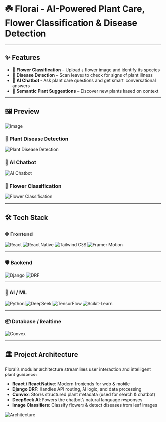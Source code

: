 # ☘️ Florai - AI-Powered Plant Care, Flower Classification & Disease Detection



---

## ✨ Features

- 🌸 **Flower Classification** – Upload a flower image and identify its species
- 🦠 **Disease Detection** – Scan leaves to check for signs of plant illness
- 💬 **AI Chatbot** – Ask plant care questions and get smart, conversational answers
- 🌱 **Semantic Plant Suggestions** – Discover new plants based on context

---

## 🖼️ Preview
![Image](https://github.com/user-attachments/assets/7ac7e988-b817-499e-b8fa-47229b8b1d5a)

### 🍃 Plant Disease Detection
![Plant Disease Detection](https://github.com/user-attachments/assets/98350f2a-bdc1-4d50-914a-b94d6c6afbc3)


### 🤖 AI Chatbot
![AI Chatbot](https://github.com/user-attachments/assets/4a919806-db61-4e89-a450-ec87aee43469)

### 🌼 Flower Classification
![Flower Classification](https://github.com/user-attachments/assets/a71bf14f-5d1d-432b-ab8b-c7bbc7cbea63)


---

## 🛠️ Tech Stack

### 🌐 Frontend

![React](https://img.shields.io/badge/React-20232A?style=for-the-badge&logo=react&logoColor=61DAFB)
![React Native](https://img.shields.io/badge/React_Native-20232A?style=for-the-badge&logo=react&logoColor=61DAFB)
![Tailwind CSS](https://img.shields.io/badge/Tailwind_CSS-38B2AC?style=for-the-badge&logo=tailwind-css&logoColor=white)
![Framer Motion](https://img.shields.io/badge/Framer_Motion-0055FF?style=for-the-badge&logo=framer&logoColor=white)

---

### 🛡️ Backend

![Django](https://img.shields.io/badge/Django-092E20?style=for-the-badge&logo=django&logoColor=white)
![DRF](https://img.shields.io/badge/Django_REST_Framework-FF1709?style=for-the-badge&logo=django&logoColor=white)

---

### 🤖 AI / ML

![Python](https://img.shields.io/badge/Python-3776AB?style=for-the-badge&logo=python&logoColor=white)
![DeepSeek](https://img.shields.io/badge/DeepSeek_AI-0B1621?style=for-the-badge&logo=OpenAI&logoColor=white)
![TensorFlow](https://img.shields.io/badge/TensorFlow-FF6F00?style=for-the-badge&logo=tensorflow&logoColor=white)
![Scikit-Learn](https://img.shields.io/badge/Scikit--Learn-F7931E?style=for-the-badge&logo=scikit-learn&logoColor=white)

---

### 📦 Database / Realtime

![Convex](https://img.shields.io/badge/Convex-4B5563?style=for-the-badge&logo=data&logoColor=white)

---

## 🏛️ Project Architecture

Florai’s modular architecture streamlines user interaction and intelligent plant guidance:

- **React / React Native**: Modern frontends for web & mobile
- **Django DRF**: Handles API routing, AI logic, and data processing
- **Convex**: Stores structured plant metadata (used for search & chatbot)
- **DeepSeek AI**: Powers the chatbot’s natural language responses
- **Image Classifiers**: Classify flowers & detect diseases from leaf images

![Architecture](https://github.com/user-attachments/assets/50dfabd0-59d5-4bc4-b359-9329ae3cb92a)




